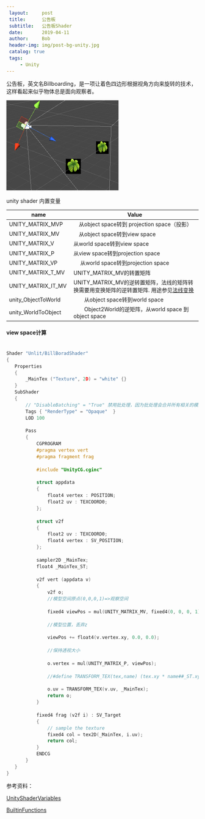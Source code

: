 ```yaml
---
 layout:     post
 title:      公告板
 subtitle:   公告板Shader
 date:       2019-04-11
 author:     Bob
 header-img: img/post-bg-unity.jpg
 catalog: true
 tags:
     - Unity
---
```


 公告板，英文名Billboarding，是一项让着色四边形根据视角方向来旋转的技术，这样看起来似乎物体总是面向观察者。

![image](/img/billborad.gif)

unity shader 内置变量

| name | Value |
| ------ | ------ |
|UNITY_MATRIX_MVP　|　从object space转到 projection space（投影）|
|UNITY_MATRIX_MV 　|　从object space转到view space|
|UNITY_MATRIX_V　　|  从world space转到view space|
|UNITY_MATRIX_P　　|  从view space转到projection space|
|UNITY_MATRIX_VP　|　 从world space转到projection space|
|UNITY_MATRIX_T_MV |  UNITY_MATRIX_MV的转置矩阵|
|UNITY_MATRIX_IT_MV|  UNITY_MATRIX_MV的逆转置矩阵，法线的矩阵转换需要用变换矩阵的逆转置矩阵. 用途参见[法线变换](https://chenanbao.github.io/2018/10/29/%E7%9F%A9%E9%98%B5%E5%8F%98%E6%8D%A2/#%E6%B3%95%E7%BA%BF%E5%8F%98%E6%8D%A2)|
|unity_ObjectToWorld|　　从object space转到world space|
|unity_WorldToObject|　　Object2World的逆矩阵，从world space 到object space|

#### view space计算

 ```c

Shader "Unlit/BillBoradShader"
{
	Properties
	{
		_MainTex ("Texture", 2D) = "white" {}
	}
	SubShader
	{
		// "DisableBatching" = "True" 禁用批处理，因为批处理会合并所有相关的模型，而这些模型各自的模型空间就会丢失  
		Tags { "RenderType" = "Opaque"  }
		LOD 100

		Pass
		{
			CGPROGRAM
			#pragma vertex vert
			#pragma fragment frag
			
			#include "UnityCG.cginc"

			struct appdata
			{
				float4 vertex : POSITION;
				float2 uv : TEXCOORD0;
			};

			struct v2f
			{
				float2 uv : TEXCOORD0;
				float4 vertex : SV_POSITION;
			};

			sampler2D _MainTex;
			float4 _MainTex_ST;
			
			v2f vert (appdata v)
			{
				v2f o;
				//模型空间原点(0,0,0,1)=>观察空间

				fixed4 viewPos = mul(UNITY_MATRIX_MV, fixed4(0, 0, 0, 1));

				//模型位置，丢弃z

				viewPos += float4(v.vertex.xy, 0.0, 0.0);

				//保持透视大小

				o.vertex = mul(UNITY_MATRIX_P, viewPos);

                //#define TRANSFORM_TEX(tex,name) (tex.xy * name##_ST.xy + name##_ST.zw)

				o.uv = TRANSFORM_TEX(v.uv, _MainTex);
				return o;
			}
			
			fixed4 frag (v2f i) : SV_Target
			{
				// sample the texture
				fixed4 col = tex2D(_MainTex, i.uv);
				return col;
			}
			ENDCG
		}
	}
}


 ```

参考资料：

 [UnityShaderVariables](https://docs.unity3d.com/Manual/SL-UnityShaderVariables.html)

 [BuiltinFunctions](https://docs.unity3d.com/Manual/SL-BuiltinFunctions.html)